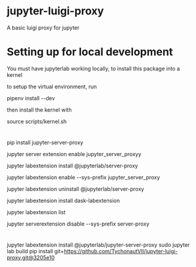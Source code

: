 # jupyter-luigi-proxy
A basic luigi proxy for jupyter 

# Setting up for local development
You must have jupyterlab working locally, to install this package into a kernel

to setup the virtual environment, run 

pipenv install --dev

then install the kernel with

source scripts/kernel.sh 

# 
pip install jupyter-server-proxy

jupyter server extension enable jupyter_server_proxyy

jupyter labextension install @jupyterlab/server-proxy




jupyter labextension enable --sys-prefix jupyter_server_proxy

jupyter labextension uninstall @jupyterlab/server-proxy

jupyter labextension install dask-labextension

jupyter labextension list

jupyter serverextension disable --sys-prefix server-proxy

# 
jupyter labextension install @jupyterlab/jupyter-server-proxy
sudo jupyter lab build
pip install git+https://github.com/TychonautVII/jupyter-luigi-proxy.git@3205e10